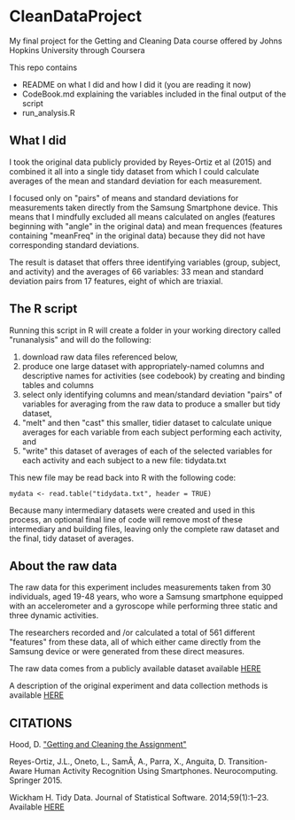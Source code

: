 # CleanDataProject

My final project for the Getting and Cleaning Data course offered by Johns Hopkins University through Coursera

This repo contains
- README on what I did and how I did it (you are reading it now)
- CodeBook.md explaining the variables included in the final output of the script
- run_analysis.R 

## What I did

I took the original data publicly provided by Reyes-Ortiz et al (2015) and combined it all into a single tidy dataset from which I could calculate averages of the mean and standard deviation for each measurement.

I focused only on "pairs" of means and standard deviations for measurements taken directly from the Samsung Smartphone device. This means that I mindfully excluded all means calculated on angles (features beginning with "angle" in the original data) and mean frequences (features containing "meanFreq" in the original data) because they did not have corresponding standard deviations. 

The result is dataset that offers three identifying variables (group, subject, and activity) and the averages of 66 variables: 33 mean and standard deviation pairs from 17 features, eight of which are triaxial.

## The R script

Running this script in R will create a folder in your working directory called "runanalysis" and will do the following:
1) download raw data files referenced below, 
2) produce one large dataset with appropriately-named columns and descriptive names for activities (see codebook) by creating and binding tables and columns
3) select only identifying columns and mean/standard deviation "pairs" of variables for averaging from the raw data to produce a smaller but tidy dataset, 
4) "melt" and then "cast" this smaller, tidier dataset to calculate unique averages for each variable from each subject performing each activity, and
5) "write" this dataset of averages of each of the selected variables for each activity and each subject to a new file: tidydata.txt 

This new file may be read back into R with the following code:
```
mydata <- read.table("tidydata.txt", header = TRUE)
```

Because many intermediary datasets were created and used in this process, an optional final line of code will remove most of these intermediary and building files, leaving only the complete raw dataset and the final, tidy dataset of averages.

## About the raw data

The raw data for this experiment includes measurements taken from 30 individuals, aged 19-48 years, who wore a Samsung smartphone equipped with an accelerometer and a gyroscope while performing three static and three dynamic activities.

The researchers recorded and /or calculated a total of 561 different "features" from these data, all of which either came directly from the Samsung device or were generated from these direct measures.

The raw data comes from a publicly available dataset available [HERE](https://d396qusza40orc.cloudfront.net/getdata%2Fprojectfiles%2FUCI%20HAR%20Dataset.zip)

A description of the original experiment and data collection methods is available [HERE](http://archive.ics.uci.edu/ml/datasets/Smartphone-Based+Recognition+of+Human+Activities+and+Postural+Transitions)

## CITATIONS

Hood, D. ["Getting and Cleaning the Assignment"](https://thoughtfulbloke.wordpress.com/2015/09/09/getting-and-cleaning-the-assignment/)

Reyes-Ortiz, J.L., Oneto, L., SamÃ, A., Parra, X., Anguita, D. Transition-Aware Human Activity Recognition Using Smartphones. Neurocomputing. Springer 2015. 

Wickham H. Tidy Data. Journal of Statistical Software. 2014;59(1):1–23. Available [HERE](https://vita.had.co.nz/papers/tidy-data.pdf)
